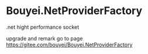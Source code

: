 # Bouyei.NetProviderFactory
.net hight performance socket

upgrade and remark go to page https://gitee.com/bouyei/Bouyei.NetProviderFactory
